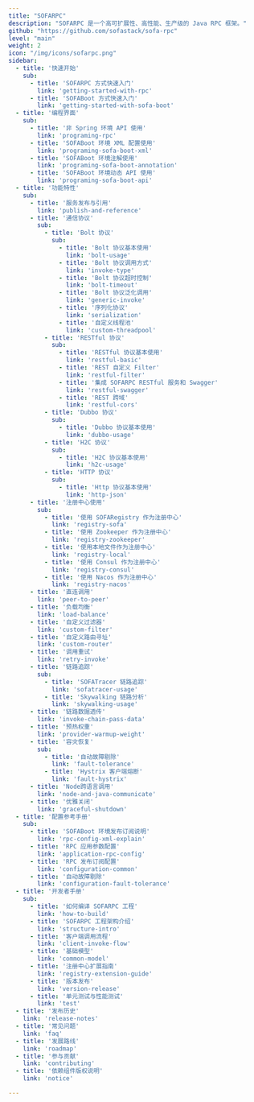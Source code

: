 ```yaml
---
title: "SOFARPC"
description: "SOFARPC 是一个高可扩展性、高性能、生产级的 Java RPC 框架。"
github: "https://github.com/sofastack/sofa-rpc"
level: "main"
weight: 2
icon: "/img/icons/sofarpc.png"
sidebar:
  - title: '快速开始'
    sub:
      - title: 'SOFARPC 方式快速入门'  	
        link: 'getting-started-with-rpc'
      - title: 'SOFABoot 方式快速入门'
        link: 'getting-started-with-sofa-boot'
  - title: '编程界面'
    sub:
      - title: '非 Spring 环境 API 使用'  	
        link: 'programing-rpc'
      - title: 'SOFABoot 环境 XML 配置使用'
        link: 'programing-sofa-boot-xml'
      - title: 'SOFABoot 环境注解使用'
        link: 'programing-sofa-boot-annotation'
      - title: 'SOFABoot 环境动态 API 使用'
        link: 'programing-sofa-boot-api'
  - title: '功能特性'
    sub:
      - title: '服务发布与引用'  	
        link: 'publish-and-reference'
      - title: '通信协议'
        sub:
          - title: 'Bolt 协议'
            sub:
              - title: 'Bolt 协议基本使用'
                link: 'bolt-usage'
              - title: 'Bolt 协议调用方式'
                link: 'invoke-type'
              - title: 'Bolt 协议超时控制'
                link: 'bolt-timeout'
              - title: 'Bolt 协议泛化调用'
                link: 'generic-invoke'
              - title: '序列化协议'
                link: 'serialization'
              - title: '自定义线程池'
                link: 'custom-threadpool'
          - title: 'RESTful 协议'
            sub:
              - title: 'RESTful 协议基本使用'
                link: 'restful-basic'
              - title: 'REST 自定义 Filter'
                link: 'restful-filter'
              - title: '集成 SOFARPC RESTful 服务和 Swagger'
                link: 'restful-swagger'
              - title: 'REST 跨域'
                link: 'restful-cors'
          - title: 'Dubbo 协议'
            sub:
              - title: 'Dubbo 协议基本使用'
                link: 'dubbo-usage'
          - title: 'H2C 协议'
            sub:
              - title: 'H2C 协议基本使用'
                link: 'h2c-usage'
          - title: 'HTTP 协议'
            sub:
              - title: 'Http 协议基本使用'
                link: 'http-json'
      - title: '注册中心使用'  
        sub:
          - title: '使用 SOFARegistry 作为注册中心'
            link: 'registry-sofa'
          - title: '使用 Zookeeper 作为注册中心'
            link: 'registry-zookeeper'
          - title: '使用本地文件作为注册中心'
            link: 'registry-local'
          - title: '使用 Consul 作为注册中心'
            link: 'registry-consul'
          - title: '使用 Nacos 作为注册中心'
            link: 'registry-nacos'
      - title: '直连调用'
        link: 'peer-to-peer'
      - title: '负载均衡'
        link: 'load-balance'
      - title: '自定义过滤器'
        link: 'custom-filter'
      - title: '自定义路由寻址'
        link: 'custom-router'
      - title: '调用重试'
        link: 'retry-invoke'
      - title: '链路追踪'
        sub:
          - title: 'SOFATracer 链路追踪'
            link: 'sofatracer-usage'
          - title: 'Skywalking 链路分析'
            link: 'skywalking-usage'
      - title: '链路数据透传'
        link: 'invoke-chain-pass-data'
      - title: '预热权重'
        link: 'provider-warmup-weight'
      - title: '容灾恢复'
        sub:
          - title: '自动故障剔除'
            link: 'fault-tolerance'
          - title: 'Hystrix 客户端熔断'
            link: 'fault-hystrix'
      - title: 'Node跨语言调用'
        link: 'node-and-java-communicate'
      - title: '优雅关闭'
        link: 'graceful-shutdown'
  - title: '配置参考手册'
    sub:
      - title: 'SOFABoot 环境发布订阅说明'  	
        link: 'rpc-config-xml-explain'
      - title: 'RPC 应用参数配置'
        link: 'application-rpc-config'
      - title: 'RPC 发布订阅配置'
        link: 'configuration-common'
      - title: '自动故障剔除'
        link: 'configuration-fault-tolerance'
  - title: '开发者手册'
    sub:
      - title: '如何编译 SOFARPC 工程'  	
        link: 'how-to-build'
      - title: 'SOFARPC 工程架构介绍'
        link: 'structure-intro'
      - title: '客户端调用流程'
        link: 'client-invoke-flow'
      - title: '基础模型'
        link: 'common-model'
      - title: '注册中心扩展指南'
        link: 'registry-extension-guide'
      - title: '版本发布'
        link: 'version-release'
      - title: '单元测试与性能测试'
        link: 'test'
  - title: '发布历史'  	
    link: 'release-notes'
  - title: '常见问题'
    link: 'faq'
  - title: '发展路线'
    link: 'roadmap'
  - title: '参与贡献'  	
    link: 'contributing'
  - title: '依赖组件版权说明'
    link: 'notice'

---
```

